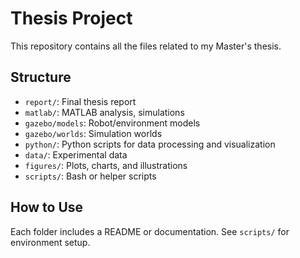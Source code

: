# Thesis Project

This repository contains all the files related to my Master's thesis.

## Structure

- `report/`: Final thesis report
- `matlab/`: MATLAB analysis, simulations
- `gazebo/models`: Robot/environment models
- `gazebo/worlds`: Simulation worlds
- `python/`: Python scripts for data processing and visualization
- `data/`: Experimental data
- `figures/`: Plots, charts, and illustrations
- `scripts/`: Bash or helper scripts

## How to Use

Each folder includes a README or documentation. See `scripts/` for environment setup.

